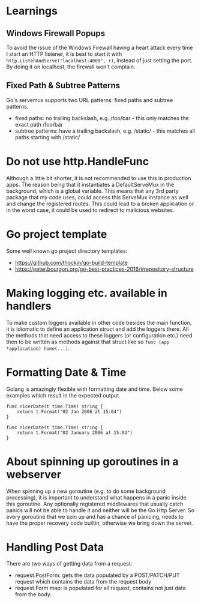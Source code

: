 # Learnings

## Windows Firewall Popups
To avoid the issue of the Windows Firewall having a heart attack every time I start an HTTP listener, it is best to start it with `http.ListenAndServe("localhost:4000", r)`, instead of just setting the port. By doing it on localhost, the firewall won't complain.

## Fixed Path & Subtree Patterns
Go's servemux supports two URL patterns: fixed paths and subtree patterns.
* fixed paths: no trailing backslash, e.g. /foo/bar - this only matches the exact path /foo/bar
* subtree patterns: have a trailing backslash, e.g. /static/ - this matches all paths starting with /static/

# Do not use http.HandleFunc
Although a little bit shorter, it is not recommended to use this in production apps. The reason being that it instantiates a DefaultServeMux in the background, which is a global variable. This means that any 3rd party package that my code uses, could access this ServeMux instance as well and change the registered routes. This could lead to a broken application or in the worst case, it could be used to redirect to malicious websites.

# Go project template
Some well known go project directory templates:
* https://github.com/thockin/go-build-template
* https://peter.bourgon.org/go-best-practices-2016/#repository-structure

# Making logging etc. available in handlers
To make custom loggers available in other code besides the main function, it is idiomatic to define an application struct and add the loggers there. All the methods that need access to these loggers (or configuration etc.) need then to be written as methods against that struct like so `func (app *application) home(...)`.

# Formatting Date & Time
Golang is amazingly flexible with formatting date and time. Below some examples which result in the expected output.

```
func nicerDate(t time.Time) string {
	return t.Format("02 Jan 2006 at 15:04")
}
```

```
func nicerDate(t time.Time) string {
	return t.Format("02 January 2006 at 15:04")
}
```

# About spinning up goroutines in a webserver
When spinning up a new goroutine (e.g. to do some background processing), it is important to understand what happens in a panic inside this goroutine.
Any optionally registered middlewares that usually catch panics will not be able to handle it and neither will be the Go Http Server.
So every goroutine that we spin up and has a chance of panicing, needs to have the proper recovery code builtin, otherwise we bring down the server.

# Handling Post Data
There are two ways of getting data from a request:
* request.PostForm: gets the data populated by a POST/PATCH/PUT request which contains the data from the request body
* request.Form map: is populated for all request, contains not just data from the body.